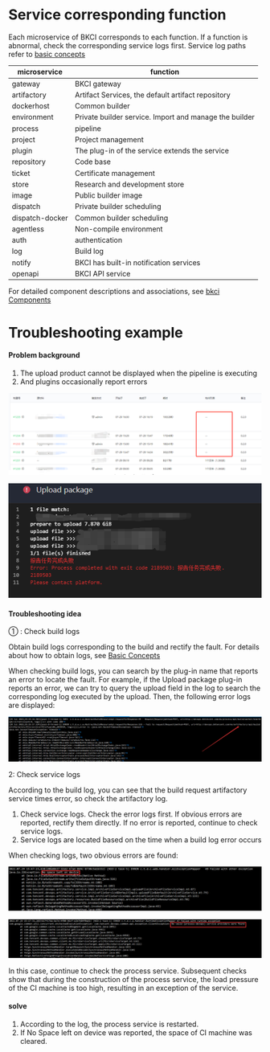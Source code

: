 # Service corresponding function

Each microservice of BKCI corresponds to each function. If a function is abnormal, check the corresponding service logs first. Service log paths refer to [basic concepts](./user-guide.md)

| microservice    | function                                               |
| --------------- | ------------------------------------------------------ |
| gateway         | BKCI gateway                                    |
| artifactory     | Artifact Services, the default artifact repository     |
| dockerhost      | Common builder                                         |
| environment     | Private builder service. Import and manage the builder |
| process         | pipeline                                               |
| project         | Project management                                     |
| plugin          | The plug-in of the service extends the service         |
| repository      | Code base                                              |
| ticket          | Certificate management                                 |
| store           | Research and development store                         |
| image           | Public builder image                                   |
| dispatch        | Private builder scheduling                             |
| dispatch-docker | Common builder scheduling                              |
| agentless       | Non-compile environment                                |
| auth            | authentication                                         |
| log             | Build log                                              |
| notify          | BKCI has built-in notification services         |
| openapi         | BKCI API service                                |

For detailed component descriptions and associations, see [bkci Components](../../overview/components)

# Troubleshooting example

#### Problem background

1. The upload product cannot be displayed when the pipeline is executing
2. And plugins occasionally report errors

![img](../../.gitbook/assets/image-20220923105815460.png)

![img](../../.gitbook/assets/arc_list_error0.png)

#### Troubleshooting idea

① : Check build logs

Obtain build logs corresponding to the build and rectify the fault. For details about how to obtain logs, see [Basic Concepts](./user-guide.md)

When checking build logs, you can search by the plug-in name that reports an error to locate the fault. For example, if the Upload package plug-in reports an error, we can try to query the upload field in the log to search the corresponding log executed by the upload. Then, the following error logs are displayed:

![img](../../.gitbook/assets/arc_list_error1.png)

2: Check service logs

According to the build log, you can see that the build request artifactory service times error, so check the artifactory log.

1. Check service logs. Check the error logs first. If obvious errors are reported, rectify them directly. If no error is reported, continue to check service logs.
2. Service logs are located based on the time when a build log error occurs

When checking logs, two obvious errors are found:

![img](../../.gitbook/assets/arc_list_error2.png)

![img](../../.gitbook/assets/arc_list_error3.png)

In this case, continue to check the process service. Subsequent checks show that during the construction of the process service, the load pressure of the CI machine is too high, resulting in an exception of the service.

#### solve

1. According to the log, the process service is restarted.
2. If No Space left on device was reported, the space of CI machine was cleared.

